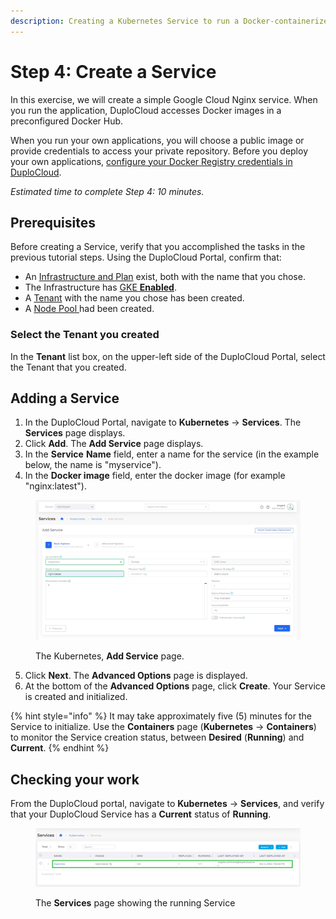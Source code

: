 ```yaml
---
description: Creating a Kubernetes Service to run a Docker-containerized application
---
```


# Step 4: Create a Service

In this exercise, we will create a simple Google Cloud Nginx service. When you run the application, DuploCloud accesses Docker images in a preconfigured Docker Hub.&#x20;

When you run your own applications, you will choose a public image or provide credentials to access your private repository. Before you deploy your own applications, [configure your Docker Registry credentials in DuploCloud](../../../aws/aws-services/containers/docker-registry-credentials.md).

_Estimated time to complete Step 4: 10 minutes._

## Prerequisites

Before creating a Service, verify that you accomplished the tasks in the previous tutorial steps. Using the DuploCloud Portal, confirm that:

* An [Infrastructure and Plan](../step-1-infrastructure.md) exist, both with the name that you chose.
* The Infrastructure has [GKE **Enabled**](../step-1-infrastructure.md).
* A [Tenant](../step-2-tenant.md) with the name you chose has been created.
* A [Node Pool ](step-3-create-a-node-pool.md)had been created.

### Select the Tenant you created

In the **Tenant** list box, on the upper-left side of the DuploCloud Portal, select the Tenant that you created.

## Adding a Service

1. In the DuploCloud Portal, navigate to **Kubernetes** -> **Services**. The **Services** page displays.&#x20;
2. Click **Add**. The **Add Service** page displays.
3. In the **Service** **Name** field, enter a name for the service (in the example below, the name is "myservice").
4. In the **Docker image** field, enter the docker image (for example "nginx:latest").

<figure><img src="../../../.gitbook/assets/screenshot-nimbusweb.me-2024.02.23-14_16_57.png" alt=""><figcaption><p>The Kubernetes, <strong>Add Service</strong> page.</p></figcaption></figure>

5. Click **Next**. The **Advanced Options** page is displayed.
6. At the bottom of the **Advanced Options** page, click **Create**. Your Service is created and initialized.&#x20;

{% hint style="info" %}
It may take approximately five (5) minutes for the Service to initialize. Use the **Containers** page (**Kubernetes** -> **Containers**) to monitor the Service creation status, between **Desired** (**Running**) and **Current**.&#x20;
{% endhint %}

## Checking your work

From the DuploCloud portal, navigate to **Kubernetes** -> **Services**, and verify that your DuploCloud Service has a **Current** status of **Running**.

<figure><img src="../../../.gitbook/assets/screenshot-nimbusweb.me-2024.03.04-19_28_55.png" alt=""><figcaption><p>The <strong>Services</strong> page showing the running Service</p></figcaption></figure>

